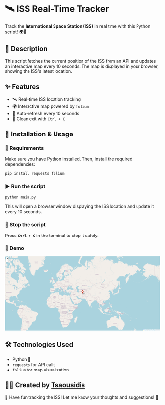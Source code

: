# 🛰️ ISS Real-Time Tracker

Track the **International Space Station (ISS)** in real time with this Python script! 🌍🚀

## 📌 Description
This script fetches the current position of the ISS from an API and updates an interactive map every 10 seconds. The map is displayed in your browser, showing the ISS's latest location.

## ✨ Features
- 🛰️ Real-time ISS location tracking
- 🌍 Interactive map powered by `folium`
- 🔄 Auto-refresh every 10 seconds
- 🛑 Clean exit with `Ctrl + C`

## 🚀 Installation & Usage

### 🔧 Requirements
Make sure you have Python installed. Then, install the required dependencies:
```bash
pip install requests folium
```

### ▶️ Run the script
```bash
python main.py
```
This will open a browser window displaying the ISS location and update it every 10 seconds.

### 🛑 Stop the script
Press **`Ctrl + C`** in the terminal to stop it safely.

### 🎥 Demo
![demo](demo.gif)

## 🛠️ Technologies Used
- Python 🐍
- `requests` for API calls
- `folium` for map visualization

## 👨‍💻 Created by [Tsaousidis](https://github.com/Tsaousidis)
🎉 Have fun tracking the ISS! Let me know your thoughts and suggestions! 🎉

